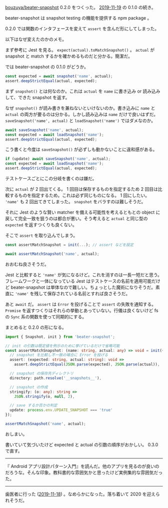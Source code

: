 [bouzuya/beater-snapshot][] 0.2.0 をつくった。 [2019-11-19][] の 0.1.0 の続き。

beater-snapshot は snapshot testing の機能を提供する npm package 。

0.2.0 では関数のインタフェースを変えて `assert` を含んだ形にしてしまった。

以下はなぜ変えたのかのメモ。

まず参考に Jest を見る。 `expect(actual).toMatchSnapshot()` 。 `actual` が snapshot と match するかを確かめるものだと分かる。簡潔だ。

では beater-snapshot の 0.1.0 がどうか。

```typescript
const expected = await snapshot('name', actual);
assert.deepStrictEqual(actual, expected);
```

まず `snapshot()` とは何なのか。これは `actual` を `name` に書き込み or 読み込みして、できた snapshot を返す。

なぜ `snapshot()` が読み書きを兼ねないといけないのか。書き込みに `name` と `actual` の両方が要るのは分かる。しかし読み込みは `name` だけで良いはずだ。`saveSnapshot('name', actual)` と `loadSnapshot('name')` ではダメなのか。

```typescript
await saveSnapshot('name', actual);
const expected = await loadSnapshot('name');
assert.deepStrictEqual(actual, expected);
```

こう書くと今度は `saveSnapshot()` が必ずしも動かないことに違和感がある。

```typescript
if (update) await saveSnapshot('name', actual);
const expected = await loadSnapshot('name');
assert.deepStrictEqual(actual, expected);
```

テストケースごとにこの分岐を書くのは嫌だ。

次に `actual` が 2 回出てくる。 1 回目は保存するものを指定するため 2 回目は比較するものを指定するため。これは必ず同じものになる。 1 回にしたい。 `'name'` も 2 回出てきてしまった。 `snapshot` をバラすのは難しそうだ。

それに Jest のような賢い matcher を備える可能性を考えるともとの object に戻して完全一致を狙うのは都合が悪い。そう考えると `actual` と同じ型の `expected` を返すつくりも良くない。

そこで `assert` を取り込んでしまう。

```typescript
const assertMatchSnapshot = init(...); // assert などを設定

await assertMatchSnapshot('name', actual);
```

おおむね良さそうだ。

Jest と比較すると `'name'` が気になるけど。これを消すのは一長一短だと思う。フレームワークと一体になっている Jest はテストケースの名前を適用可能だけど beater-snapshot は単体なので難しい。ちょっとした魔術になりそうだ。素直に `'name'` を残して保存されている名前とすれば良さそうだ。

あと `await` だ。 `assert` は `Error` を投げることで `assert` の失敗を通知する。 `Promise` を返すつくりはそれらの挙動とあっていない。行儀は良くないけど fs の `Sync` 系の関数を使って同期的にする。

まとめると 0.2.0 の形になる。

```typescript
import { Snapshot, init } from 'beater-snapshot';

// init の引数は既定値を例示のために挙げているだけで省略可能
const assertMatchSnapshot: (name: string, actual: any) => void = init({
  // snapshot を比較し不一致の場合に Error を投げる
  assert: (expected: string, actual: string): void =>
    assert.deepStrictEqual(JSON.parse(expected), JSON.parse(actual)),

  // snapshot の保存先ディレクトリ
  directory: path.resolve('__snapshots__'),

  // snapshot の作成
  stringify: (o: any): string =>
    JSON.stringify(o, null, 2),

  // save するか否かの判定
  update: process.env.UPDATE_SNAPSHOT === 'true'
});

assertMatchSnapshot('name', actual);
```

おしまい。

書いていて気づいたけど expected と actual の引数の順序がおかしい。 0.3.0 で直す。

---

『 Android アプリ設計パターン入門』を読んだ。他のアプリを見るのが良いのだろうな。そんな印象。教科書的な雰囲気かと思ったけど実例集的な雰囲気だった。

---

歯医者に行った ([2019-11-18][]) 。なめらかになった。落ち着いて 2020 を迎えられそうだ。

[2019-11-18]: https://blog.bouzuya.net/2019/11/18/
[2019-11-19]: https://blog.bouzuya.net/2019/11/19/
[bouzuya/beater-snapshot]: https://github.com/bouzuya/beater-snapshot
